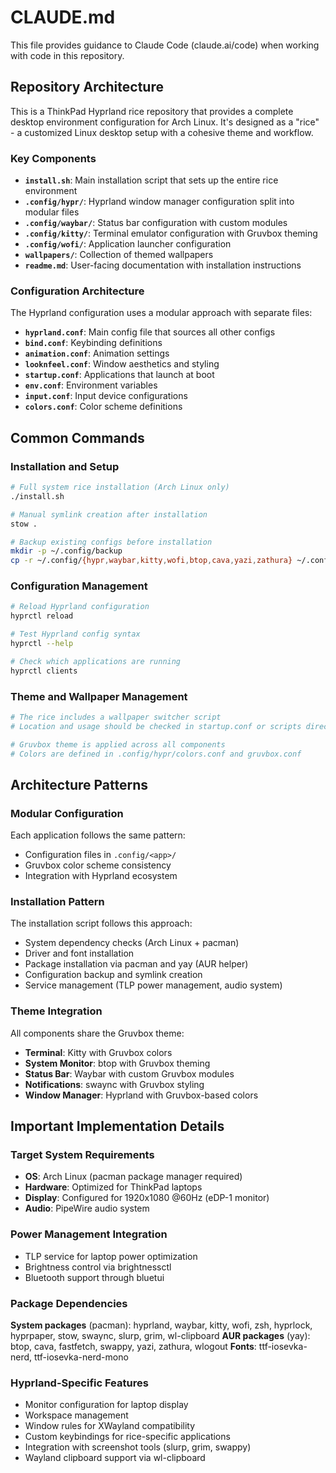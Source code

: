# CLAUDE.md

This file provides guidance to Claude Code (claude.ai/code) when working with code in this repository.

## Repository Architecture

This is a ThinkPad Hyprland rice repository that provides a complete desktop environment configuration for Arch Linux. It's designed as a "rice" - a customized Linux desktop setup with a cohesive theme and workflow.

### Key Components

- **`install.sh`**: Main installation script that sets up the entire rice environment
- **`.config/hypr/`**: Hyprland window manager configuration split into modular files
- **`.config/waybar/`**: Status bar configuration with custom modules  
- **`.config/kitty/`**: Terminal emulator configuration with Gruvbox theming
- **`.config/wofi/`**: Application launcher configuration
- **`wallpapers/`**: Collection of themed wallpapers
- **`readme.md`**: User-facing documentation with installation instructions

### Configuration Architecture

The Hyprland configuration uses a modular approach with separate files:
- **`hyprland.conf`**: Main config file that sources all other configs
- **`bind.conf`**: Keybinding definitions
- **`animation.conf`**: Animation settings
- **`looknfeel.conf`**: Window aesthetics and styling
- **`startup.conf`**: Applications that launch at boot
- **`env.conf`**: Environment variables
- **`input.conf`**: Input device configurations
- **`colors.conf`**: Color scheme definitions

## Common Commands

### Installation and Setup
```bash
# Full system rice installation (Arch Linux only)
./install.sh

# Manual symlink creation after installation
stow .

# Backup existing configs before installation
mkdir -p ~/.config/backup
cp -r ~/.config/{hypr,waybar,kitty,wofi,btop,cava,yazi,zathura} ~/.config/backup/
```

### Configuration Management  
```bash
# Reload Hyprland configuration
hyprctl reload

# Test Hyprland config syntax
hyprctl --help

# Check which applications are running
hyprctl clients
```

### Theme and Wallpaper Management
```bash
# The rice includes a wallpaper switcher script
# Location and usage should be checked in startup.conf or scripts directory

# Gruvbox theme is applied across all components
# Colors are defined in .config/hypr/colors.conf and gruvbox.conf
```

## Architecture Patterns

### Modular Configuration
Each application follows the same pattern:
- Configuration files in `.config/<app>/`
- Gruvbox color scheme consistency
- Integration with Hyprland ecosystem

### Installation Pattern
The installation script follows this approach:
- System dependency checks (Arch Linux + pacman)
- Driver and font installation
- Package installation via pacman and yay (AUR helper)  
- Configuration backup and symlink creation
- Service management (TLP power management, audio system)

### Theme Integration
All components share the Gruvbox theme:
- **Terminal**: Kitty with Gruvbox colors
- **System Monitor**: btop with Gruvbox theming
- **Status Bar**: Waybar with custom Gruvbox modules
- **Notifications**: swaync with Gruvbox styling
- **Window Manager**: Hyprland with Gruvbox-based colors

## Important Implementation Details

### Target System Requirements
- **OS**: Arch Linux (pacman package manager required)
- **Hardware**: Optimized for ThinkPad laptops
- **Display**: Configured for 1920x1080 @60Hz (eDP-1 monitor)
- **Audio**: PipeWire audio system

### Power Management Integration
- TLP service for laptop power optimization
- Brightness control via brightnessctl
- Bluetooth support through bluetui

### Package Dependencies
**System packages** (pacman): hyprland, waybar, kitty, wofi, zsh, hyprlock, hyprpaper, stow, swaync, slurp, grim, wl-clipboard
**AUR packages** (yay): btop, cava, fastfetch, swappy, yazi, zathura, wlogout
**Fonts**: ttf-iosevka-nerd, ttf-iosevka-nerd-mono

### Hyprland-Specific Features
- Monitor configuration for laptop display
- Workspace management
- Window rules for XWayland compatibility
- Custom keybindings for rice-specific applications
- Integration with screenshot tools (slurp, grim, swappy)
- Wayland clipboard support via wl-clipboard
